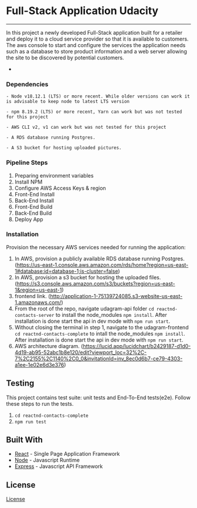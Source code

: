 # Full-Stack Application Udacity

---

In this project a newly developed Full-Stack application built for a retailer and deploy it to a cloud service provider so that it is available to customers. The aws console to start and configure the services the application needs such as a database to store product information and a web server allowing the site to be discovered by potential customers.

- 

### Dependencies

```
- Node v18.12.1 (LTS) or more recent. While older versions can work it is advisable to keep node to latest LTS version

- npm 8.19.2 (LTS) or more recent, Yarn can work but was not tested for this project

- AWS CLI v2, v1 can work but was not tested for this project

- A RDS database running Postgres.

- A S3 bucket for hosting uploaded pictures.

```

### Pipeline Steps

1. Preparing environment variables
2. Install NPM
3. Configure AWS Access Keys & region
4. Front-End Install
5. Back-End Install
6. Front-End Build
7. Back-End Build
8. Deploy App


### Installation

Provision the necessary AWS services needed for running the application:

1. In AWS, provision a publicly available RDS database running Postgres. 
(https://us-east-1.console.aws.amazon.com/rds/home?region=us-east-1#database:id=database-1;is-cluster=false)
2. In AWS, provision a s3 bucket for hosting the uploaded files. 
(https://s3.console.aws.amazon.com/s3/buckets?region=us-east-1&region=us-east-1)
3. frontend link. (http://application-1-75139724085.s3-website-us-east-1.amazonaws.com/)
4. From the root of the repo, navigate udagram-api folder `cd reactnd-contacts-server` to install the node_modules `npm install`. After installation is done start the api in dev mode with `npm run start`.
5. Without closing the terminal in step 1, navigate to the udagram-frontend `cd reactnd-contacts-complete` to intall the node_modules `npm install`. After installation is done start the api in dev mode with `npm run start`.
6. AWS architecture diagram.
(https://lucid.app/lucidchart/b2429187-d1d0-4d19-ab95-52abc1b8e120/edit?viewport_loc=32%2C-7%2C2155%2C1140%2C0_0&invitationId=inv_8ec0d6b7-ce79-4303-a1ee-1e02e6d3e376)

## Testing

This project contains test suite: unit tests and End-To-End tests(e2e). Follow these steps to run the tests.

1. `cd reactnd-contacts-complete`
2. `npm run test`


## Built With

- [React](https://reactjs.org/) - Single Page Application Framework
- [Node](https://nodejs.org) - Javascript Runtime
- [Express](https://expressjs.com/) - Javascript API Framework

## License


[License](LICENSE.txt)
